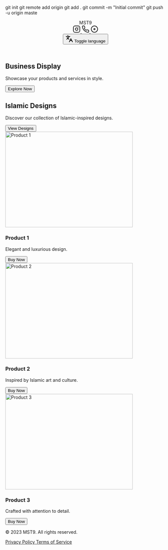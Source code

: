 git init
git remote add origin <repository-url>
git add .
git commit -m "Initial commit"
git push -u origin maste
<div class="bg-[#F5F5F5] dark:bg-[#1F2937] text-[#333333] dark:text-[#F5F5F5] font-['Amiri', 'serif'] min-h-screen flex flex-col items-center">
  <header class="w-full max-w-5xl px-4 py-8 flex justify-between items-center">
    <div class="flex items-center gap-4">
      <span class="relative flex shrink-0 overflow-hidden w-12 h-12 bg-[#8E7DCA] text-3xl font-bold text-white rounded-full">
        MST9
      </span>
      <div class="flex items-center gap-4">
        <a aria-label="Instagram" href="#" rel="ugc">
          <svg
            xmlns="http://www.w3.org/2000/svg"
            width="24"
            height="24"
            viewBox="0 0 24 24"
            fill="none"
            stroke="currentColor"
            stroke-width="2"
            stroke-linecap="round"
            stroke-linejoin="round"
            class="w-6 h-6 fill-[#8E7DCA]"
          >
            <rect width="20" height="20" x="2" y="2" rx="5" ry="5"></rect>
            <path d="M16 11.37A4 4 0 1 1 12.63 8 4 4 0 0 1 16 11.37z"></path>
            <line x1="17.5" x2="17.51" y1="6.5" y2="6.5"></line>
          </svg>
        </a>
        <a aria-label="WhatsApp" href="#" rel="ugc">
          <svg
            xmlns="http://www.w3.org/2000/svg"
            width="24"
            height="24"
            viewBox="0 0 24 24"
            fill="none"
            stroke="currentColor"
            stroke-width="2"
            stroke-linecap="round"
            stroke-linejoin="round"
            class="w-6 h-6 fill-[#8E7DCA]"
          >
            <path d="M22 16.92v3a2 2 0 0 1-2.18 2 19.79 19.79 0 0 1-8.63-3.07 19.5 19.5 0 0 1-6-6 19.79 19.79 0 0 1-3.07-8.67A2 2 0 0 1 4.11 2h3a2 2 0 0 1 2 1.72 12.84 12.84 0 0 0 .7 2.81 2 2 0 0 1-.45 2.11L8.09 9.91a16 16 0 0 0 6 6l1.27-1.27a2 2 0 0 1 2.11-.45 12.84 12.84 0 0 0 2.81.7A2 2 0 0 1 22 16.92z"></path>
          </svg>
        </a>
        <a aria-label="Discord" href="#" rel="ugc">
          <svg
            xmlns="http://www.w3.org/2000/svg"
            width="24"
            height="24"
            viewBox="0 0 24 24"
            fill="none"
            stroke="currentColor"
            stroke-width="2"
            stroke-linecap="round"
            stroke-linejoin="round"
            class="w-6 h-6 fill-[#8E7DCA]"
          >
            <circle cx="12" cy="12" r="10"></circle>
            <circle cx="12" cy="12" r="2"></circle>
          </svg>
        </a>
      </div>
    </div>
    <button class="inline-flex items-center justify-center whitespace-nowrap text-sm font-medium ring-offset-background transition-colors focus-visible:outline-none focus-visible:ring-2 focus-visible:ring-ring focus-visible:ring-offset-2 disabled:pointer-events-none disabled:opacity-50 hover:bg-accent hover:text-accent-foreground h-10 w-10 rounded-full">
      <svg
        xmlns="http://www.w3.org/2000/svg"
        width="24"
        height="24"
        viewBox="0 0 24 24"
        fill="none"
        stroke="currentColor"
        stroke-width="2"
        stroke-linecap="round"
        stroke-linejoin="round"
        class="w-6 h-6 fill-[#8E7DCA]"
      >
        <path d="m5 8 6 6"></path>
        <path d="m4 14 6-6 2-3"></path>
        <path d="M2 5h12"></path>
        <path d="M7 2h1"></path>
        <path d="m22 22-5-10-5 10"></path>
        <path d="M14 18h6"></path>
      </svg>
      <span class="sr-only">Toggle language</span>
    </button>
  </header>
  <main class="w-full max-w-5xl px-4 py-12 flex flex-col gap-12">
    <section class="grid grid-cols-1 md:grid-cols-2 gap-8">
      <div class="bg-[#8E7DCA] p-8 rounded-lg shadow-lg">
        <h2 class="text-3xl font-bold mb-4 text-white">Business Display</h2>
        <p class="text-lg mb-8 text-white">Showcase your products and services in style.</p>
        <button class="inline-flex items-center justify-center whitespace-nowrap rounded-md text-sm font-medium ring-offset-background transition-colors focus-visible:outline-none focus-visible:ring-2 focus-visible:ring-ring focus-visible:ring-offset-2 disabled:pointer-events-none disabled:opacity-50 h-10 px-4 py-2 bg-[#F5F5F5] text-[#8E7DCA] hover:bg-[#E0E0E0]">
          Explore Now
        </button>
      </div>
      <div class="bg-[#F5F5F5] dark:bg-[#374151] p-8 rounded-lg shadow-lg">
        <h2 class="text-3xl font-bold mb-4 text-[#8E7DCA] dark:text-[#F5F5F5]">Islamic Designs</h2>
        <p class="text-lg mb-8 text-[#333333] dark:text-[#F5F5F5]">
          Discover our collection of Islamic-inspired designs.
        </p>
        <button class="inline-flex items-center justify-center whitespace-nowrap rounded-md text-sm font-medium ring-offset-background transition-colors focus-visible:outline-none focus-visible:ring-2 focus-visible:ring-ring focus-visible:ring-offset-2 disabled:pointer-events-none disabled:opacity-50 border bg-background h-10 px-4 py-2 border-[#8E7DCA] text-[#8E7DCA] hover:bg-[#8E7DCA] hover:text-white dark:border-[#F5F5F5] dark:text-[#F5F5F5] dark:hover:bg-[#F5F5F5] dark:hover:text-[#8E7DCA]">
          View Designs
        </button>
      </div>
    </section>
    <section class="grid grid-cols-1 md:grid-cols-3 gap-8">
      <div class="bg-[#F5F5F5] dark:bg-[#374151] p-8 rounded-lg shadow-lg">
        <img
          src="/placeholder.svg"
          width="400"
          height="300"
          alt="Product 1"
          class="rounded-lg mb-4"
          style="aspect-ratio: 400 / 300; object-fit: cover;"
        />
        <h3 class="text-2xl font-bold mb-2 text-[#8E7DCA] dark:text-[#F5F5F5]">Product 1</h3>
        <p class="text-lg mb-4 text-[#333333] dark:text-[#F5F5F5]">Elegant and luxurious design.</p>
        <button class="inline-flex items-center justify-center whitespace-nowrap rounded-md text-sm font-medium ring-offset-background transition-colors focus-visible:outline-none focus-visible:ring-2 focus-visible:ring-ring focus-visible:ring-offset-2 disabled:pointer-events-none disabled:opacity-50 h-10 px-4 py-2 bg-[#8E7DCA] text-white hover:bg-[#7568B8]">
          Buy Now
        </button>
      </div>
      <div class="bg-[#F5F5F5] dark:bg-[#374151] p-8 rounded-lg shadow-lg">
        <img
          src="/placeholder.svg"
          width="400"
          height="300"
          alt="Product 2"
          class="rounded-lg mb-4"
          style="aspect-ratio: 400 / 300; object-fit: cover;"
        />
        <h3 class="text-2xl font-bold mb-2 text-[#8E7DCA] dark:text-[#F5F5F5]">Product 2</h3>
        <p class="text-lg mb-4 text-[#333333] dark:text-[#F5F5F5]">Inspired by Islamic art and culture.</p>
        <button class="inline-flex items-center justify-center whitespace-nowrap rounded-md text-sm font-medium ring-offset-background transition-colors focus-visible:outline-none focus-visible:ring-2 focus-visible:ring-ring focus-visible:ring-offset-2 disabled:pointer-events-none disabled:opacity-50 h-10 px-4 py-2 bg-[#8E7DCA] text-white hover:bg-[#7568B8]">
          Buy Now
        </button>
      </div>
      <div class="bg-[#F5F5F5] dark:bg-[#374151] p-8 rounded-lg shadow-lg">
        <img
          src="/placeholder.svg"
          width="400"
          height="300"
          alt="Product 3"
          class="rounded-lg mb-4"
          style="aspect-ratio: 400 / 300; object-fit: cover;"
        />
        <h3 class="text-2xl font-bold mb-2 text-[#8E7DCA] dark:text-[#F5F5F5]">Product 3</h3>
        <p class="text-lg mb-4 text-[#333333] dark:text-[#F5F5F5]">Crafted with attention to detail.</p>
        <button class="inline-flex items-center justify-center whitespace-nowrap rounded-md text-sm font-medium ring-offset-background transition-colors focus-visible:outline-none focus-visible:ring-2 focus-visible:ring-ring focus-visible:ring-offset-2 disabled:pointer-events-none disabled:opacity-50 h-10 px-4 py-2 bg-[#8E7DCA] text-white hover:bg-[#7568B8]">
          Buy Now
        </button>
      </div>
    </section>
  </main>
  <footer class="w-full bg-[#8E7DCA] text-white py-8">
    <div class="container max-w-5xl px-4 flex justify-between items-center">
      <p>© 2023 MST9. All rights reserved.</p>
      <div class="flex items-center gap-4">
        <a aria-label="Privacy Policy" href="#" rel="ugc">
          Privacy Policy
        </a>
        <a aria-label="Terms of Service" href="#" rel="ugc">
          Terms of Service
        </a>
      </div>
    </div>
  </footer>
</div>
